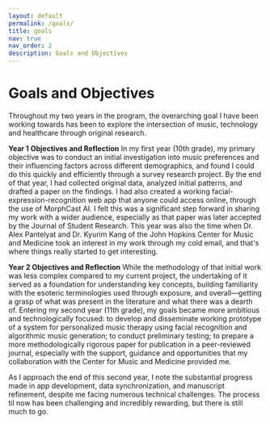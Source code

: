 ```yaml
---
layout: default
permalink: /goals/
title: goals
nav: true
nav_order: 2
description: Goals and Objectives
--- 
```


Goals and Objectives
====================

Throughout my two years in the program, the overarching goal I have been working towards has been to explore the intersection of music, technology and healthcare through original research. 

**Year 1 Objectives and Reflection**
In my first year (10th grade), my primary objective was to conduct an initial investigation into music preferences and their influencing factors across different demographics, and found I could do this quickly and efficiently through a survey research project. By the end of that year, I had collected original data, analyzed initial patterns, and drafted a paper on the findings. I had also created a working facial-expression-recognition web app that anyone could access online, through the use of MorphCast AI. I felt this was a significant step forward in sharing my work with a wider audience, especially as that paper was later accepted by the Journal of Student Research. This year was also the time when Dr. Alex Pantelyat and Dr. Kyurim Kang of the John Hopkins Center for Music and Medicine took an interest in my work through my cold email, and that's where things really started to get interesting. 

**Year 2 Objectives and Reflection**
While the methodology of that initial work was less complex compared to my current project, the undertaking of it served as a foundation for understanding key concepts, building familiarity with the esoteric terminologies used through exposure, and overall—getting a grasp of what was present in the literature and what there was a dearth of. Entering my second year (11th grade), my goals became more ambitious and technologically focused: to develop and disseminate working prototype of a system for personalized music therapy using facial recognition and algorithmic music generation; to conduct preliminary testing; to prepare a more methodologically rigorous paper for publication in a peer-reviewed journal, especially with the support, guidance and opportunities that my collaboration with the Center for Music and Medicine provided me.

As I approach the end of this second year, I note the substantial progress made in app development, data synchronization, and manuscript refinement, despite me facing numerous technical challenges. The process til now has been challenging and incredibly rewarding, but there is still much to go.

